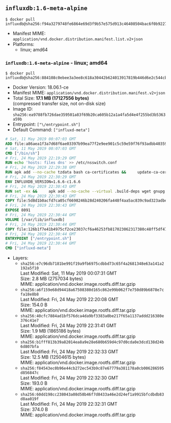 ## `influxdb:1.6-meta-alpine`

```console
$ docker pull influxdb@sha256:f94a3279748fe6864e69d3f9b57e575d913c46408504bac6f0b9227f700202a4
```

-	Manifest MIME: `application/vnd.docker.distribution.manifest.list.v2+json`
-	Platforms:
	-	linux; amd64

### `influxdb:1.6-meta-alpine` - linux; amd64

```console
$ docker pull influxdb@sha256:884108c0ebee3a3ee8c618a30442b624013917819b446d6e2c544cba3ecbc37a
```

-	Docker Version: 18.06.1-ce
-	Manifest MIME: `application/vnd.docker.distribution.manifest.v2+json`
-	Total Size: **17.1 MB (17127556 bytes)**  
	(compressed transfer size, not on-disk size)
-	Image ID: `sha256:ea9788fb726dae359501a83f69b20ca605b12a1a4fa5d4e4f255bd3b5363a59b`
-	Entrypoint: `["\/entrypoint.sh"]`
-	Default Command: `["influxd-meta"]`

```dockerfile
# Sat, 11 May 2019 00:07:03 GMT
ADD file:a86aea1f3a7d68f6ae03397b99ea77f2e9ee901c5c59e59f76f93adbb4035913 in / 
# Sat, 11 May 2019 00:07:03 GMT
CMD ["/bin/sh"]
# Fri, 24 May 2019 22:19:29 GMT
RUN echo 'hosts: files dns' >> /etc/nsswitch.conf
# Fri, 24 May 2019 22:29:38 GMT
RUN apk add --no-cache tzdata bash ca-certificates &&     update-ca-certificates
# Fri, 24 May 2019 22:30:29 GMT
ENV INFLUXDB_VERSION=1.6.6-c1.6.6
# Fri, 24 May 2019 22:30:43 GMT
RUN set -ex &&     apk add --no-cache --virtual .build-deps wget gnupg tar &&     for key in         05CE15085FC09D18E99EFB22684A14CF2582E0C5 ;     do         gpg --keyserver ha.pool.sks-keyservers.net --recv-keys "$key" ||         gpg --keyserver pgp.mit.edu --recv-keys "$key" ||         gpg --keyserver keyserver.pgp.com --recv-keys "$key" ;     done &&     wget --no-verbose https://dl.influxdata.com/enterprise/releases/influxdb-meta-${INFLUXDB_VERSION}-static_linux_amd64.tar.gz.asc &&     wget --no-verbose https://dl.influxdata.com/enterprise/releases/influxdb-meta-${INFLUXDB_VERSION}-static_linux_amd64.tar.gz &&     gpg --batch --verify influxdb-meta-${INFLUXDB_VERSION}-static_linux_amd64.tar.gz.asc influxdb-meta-${INFLUXDB_VERSION}-static_linux_amd64.tar.gz &&     mkdir -p /usr/src &&     tar -C /usr/src -xzf influxdb-meta-${INFLUXDB_VERSION}-static_linux_amd64.tar.gz &&     rm -f /usr/src/influxdb-*/influxdb-meta.conf &&     chmod +x /usr/src/influxdb-*/* &&     cp -a /usr/src/influxdb-*/* /usr/bin/ &&     rm -rf *.tar.gz* /usr/src /root/.gnupg &&     apk del .build-deps
# Fri, 24 May 2019 22:30:43 GMT
COPY file:5d8d1b0acfd7ca05cf6698246b28d240206fa448f4aa5ac839c9ad323adbeac2 in /etc/influxdb/influxdb-meta.conf 
# Fri, 24 May 2019 22:30:43 GMT
EXPOSE 8091
# Fri, 24 May 2019 22:30:44 GMT
VOLUME [/var/lib/influxdb]
# Fri, 24 May 2019 22:30:44 GMT
COPY file:126b1f7e41b4975cf2ce23037cf6a46253fb817023062317380c48ff5df47228 in /entrypoint.sh 
# Fri, 24 May 2019 22:30:44 GMT
ENTRYPOINT ["/entrypoint.sh"]
# Fri, 24 May 2019 22:30:44 GMT
CMD ["influxd-meta"]
```

-	Layers:
	-	`sha256:e7c96db7181be991f19a9fb6975cdbbd73c65f4a2681348e63a141a2192a5f10`  
		Last Modified: Sat, 11 May 2019 00:07:31 GMT  
		Size: 2.8 MB (2757034 bytes)  
		MIME: application/vnd.docker.image.rootfs.diff.tar.gzip
	-	`sha256:a6f159e68d94418a67508380d165c862e99b062f7e750d89b6878e7cfa18e8b8`  
		Last Modified: Fri, 24 May 2019 22:20:08 GMT  
		Size: 154.0 B  
		MIME: application/vnd.docker.image.rootfs.diff.tar.gzip
	-	`sha256:40cfc7884ad1bf576dca4da9bf3383a0be217f65a1137addd216380e376c41e7`  
		Last Modified: Fri, 24 May 2019 22:31:41 GMT  
		Size: 1.9 MB (1865186 bytes)  
		MIME: application/vnd.docker.image.rootfs.diff.tar.gzip
	-	`sha256:b1fff813b39a82014ea8a9e28e680b659d4c97d0cda0e3dcd138d24b6d807bfa`  
		Last Modified: Fri, 24 May 2019 22:32:33 GMT  
		Size: 12.5 MB (12504615 bytes)  
		MIME: application/vnd.docker.image.rootfs.diff.tar.gzip
	-	`sha256:f84543ec0b96e44cb272ec543b9c87e67779a381178a0cb006286595d856847c`  
		Last Modified: Fri, 24 May 2019 22:32:30 GMT  
		Size: 193.0 B  
		MIME: application/vnd.docker.image.rootfs.diff.tar.gzip
	-	`sha256:60dd198cc238043a08d58b46f7d8433a46e2d24ef1a9915bfcdbdb83d8aa019f`  
		Last Modified: Fri, 24 May 2019 22:32:31 GMT  
		Size: 374.0 B  
		MIME: application/vnd.docker.image.rootfs.diff.tar.gzip
